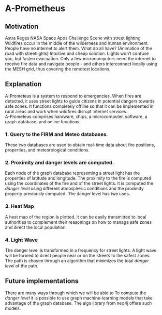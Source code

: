 # A-Prometheus
## Motivation
Astra Reges NASA Space Apps Challenge
Scene with street lighting
Wildfires occur in the middle of the wilderness and human environment. 
People have no internet to alert them. What do all have?
(Animation of the road with streetlights)
Intuitive and cheap solution. Lights won’t confuse you, but fasten evacuation.
Only a few microcomputers need the internet to receive fire data and navigate people - and others interconnect locally using the MESH grid, thus covering the remotest locations.

## Explanation
A-Prometeus is a system to respond to emergencies. 
When fires are detected, it uses street lights to guide citizens in potential dangers towards safe zones. 
It functions completely offline so that it can be implemented in rural areas and work when wildfires disrupt internet services.  
A-Prometeus comprises hardware, chips, a microcomputer, software, a graph database, and online functions.
### 1. Query to the FIRM and Meteo databases.
These two databases are used to obtain real-time data about fire positions, properties, and meteorological conditions. 
### 2. Proximity and danger levels are computed. 
Each node of the graph database representing a street light has the properties of latitude and longitude. 
The proximity to the fire is computed using the coordinates of the fire and of the street lights. 
It is computed the _danger level_ using different atmospheric conditions and the proximity property previously computed. 
The danger level has two uses. 
### 3. Heat Map
A heat map of the region is plotted. 
It can be easily transmitted to local authorities to complement their reasonings on how to manage safe zones and direct the local population.
### 4. Light Wave 
The danger level is transformed in a frequency for street lights. 
A light wave will be formed to direct people near or on the streets to the safest zones. 
The path is chosen through an algorithm that minimizes the total _danger level_ of the path.   

## Future implementations 
There are many ways through which we will be able to 
To compute the _danger level_ it is possible to use graph machine-learning models that take advantage of the graph database. 
The algo library from neo4j offers such models. 
